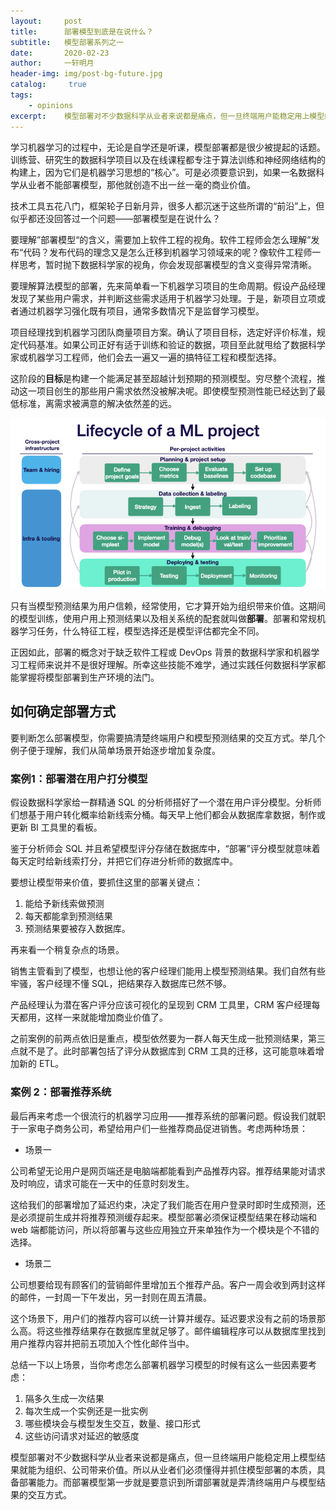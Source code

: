 ```yaml
---
layout:		post
title:  	部署模型到底是在说什么？
subtitle:   模型部署系列之一
date:       2020-02-23
author:     一轩明月
header-img: img/post-bg-future.jpg
catalog: 	 true
tags:
    - opinions
excerpt:    模型部署对不少数据科学从业者来说都是痛点，但一旦终端用户能稳定用上模型结果就能为组织、公司带来价值。所以从业者们必须懂得并抓住模型部署的本质，具备部署能力。而部署模型第一步就是要意识到所谓部署就是弄清终端用户与模型结果的交互方式。
---
```


学习机器学习的过程中，无论是自学还是听课，模型部署都是很少被提起的话题。训练营、研究生的数据科学项目以及在线课程都专注于算法训练和神经网络结构的构建上，因为它们是机器学习思想的“核心”。可是必须要意识到，如果一名数据科学从业者不能部署模型，那他就创造不出一丝一毫的商业价值。

技术工具五花八门，框架轮子日新月异，很多人都沉迷于这些所谓的“前沿”上，但似乎都还没回答过一个问题——部署模型是在说什么？

要理解”部署模型“的含义，需要加上软件工程的视角。软件工程师会怎么理解”发布“代码？发布代码的理念又是怎么迁移到机器学习领域来的呢？像软件工程师一样思考，暂时抛下数据科学家的视角，你会发现部署模型的含义变得异常清晰。

要理解算法模型的部署，先来简单看一下机器学习项目的生命周期。假设产品经理发现了某些用户需求，并判断这些需求适用于机器学习处理。于是，新项目立项或者通过机器学习强化既有项目，通常多数情况下是监督学习模型。

项目经理找到机器学习团队商量项目方案。确认了项目目标，选定好评价标准，规定代码基准。如果公司正好有适于训练和验证的数据，项目至此就甩给了数据科学家或机器学习工程师，他们会去一遍又一遍的搞特征工程和模型选择。

这阶段的**目标**是构建一个能满足甚至超越计划预期的预测模型。穷尽整个流程，推动这一项目创生的那些用户需求依然没被解决呢。即使模型预测性能已经达到了最低标准，离需求被满意的解决依然差的远。

![](https://raw.githubusercontent.com/LibertyDream/diy_img_host/master/img/2020-02-22_ml_lifecycle.png)

只有当模型预测结果为用户信赖，经常使用，它才算开始为组织带来价值。这期间的模型训练，使用户用上预测结果以及相关系统的配套就叫做**部署**。部署和常规机器学习任务，什么特征工程，模型选择还是模型评估都完全不同。

正因如此，部署的概念对于缺乏软件工程或 DevOps 背景的数据科学家和机器学习工程师来说并不是很好理解。所幸这些技能不难学，通过实践任何数据科学家都能掌握将模型部署到生产环境的法门。

## 如何确定部署方式

要判断怎么部署模型，你需要搞清楚终端用户和模型预测结果的交互方式。举几个例子便于理解，我们从简单场景开始逐步增加复杂度。

### 案例1：部署潜在用户打分模型

假设数据科学家给一群精通 SQL 的分析师搭好了一个潜在用户评分模型。分析师们想基于用户转化概率给新线索分桶。每天早上他们都会从数据库拿数据，制作或更新 BI 工具里的看板。

鉴于分析师会 SQL 并且希望模型评分存储在数据库中，“部署”评分模型就意味着每天定时给新线索打分，并把它们存进分析师的数据库中。

要想让模型带来价值，要抓住这里的部署关键点：

1. 能给予新线索做预测
2. 每天都能拿到预测结果
3. 预测结果要被存入数据库。

再来看一个稍复杂点的场景。

销售主管看到了模型，也想让他的客户经理们能用上模型预测结果。我们自然有些牢骚，客户经理不懂 SQL，把结果存入数据库已然不够。

产品经理认为潜在客户评分应该可视化的呈现到 CRM 工具里，CRM 客户经理每天都用，这样一来就能增加商业价值了。

之前案例的前两点依旧是重点，模型依然要为一群人每天生成一批预测结果，第三点就不是了。此时部署包括了评分从数据库到 CRM 工具的迁移，这可能意味着增加新的 ETL。

### 案例 2：部署推荐系统

最后再来考虑一个很流行的机器学习应用——推荐系统的部署问题。假设我们就职于一家电子商务公司，希望给用户们一些推荐商品促进销售。考虑两种场景：

- 场景一

公司希望无论用户是网页端还是电脑端都能看到产品推荐内容。推荐结果能对请求及时响应，请求可能在一天中的任意时刻发生。

这给我们的部署增加了延迟约束，决定了我们能否在用户登录时即时生成预测，还是必须提前生成并将推荐预测缓存起来。模型部署必须保证模型结果在移动端和 web 端都能访问，所以将部署与这些应用独立开来单独作为一个模块是个不错的选择。

- 场景二

公司想要给现有顾客们的营销邮件里增加五个推荐产品。客户一周会收到两封这样的邮件，一封周一下午发出，另一封则在周五清晨。

这个场景下，用户们的推荐内容可以统一计算并缓存。延迟要求没有之前的场景那么高。将这些推荐结果存在数据库里就足够了。邮件编辑程序可以从数据库里找到用户推荐内容并把前五项加入个性化邮件当中。

总结一下以上场景，当你考虑怎么部署机器学习模型的时候有这么一些因素要考虑：

1. 隔多久生成一次结果
2. 每次生成一个实例还是一批实例
3. 哪些模块会与模型发生交互，数量、接口形式
4. 这些访问请求对延迟的敏感度

模型部署对不少数据科学从业者来说都是痛点，但一旦终端用户能稳定用上模型结果就能为组织、公司带来价值。所以从业者们必须懂得并抓住模型部署的本质，具备部署能力。而部署模型第一步就是要意识到所谓部署就是弄清终端用户与模型结果的交互方式。